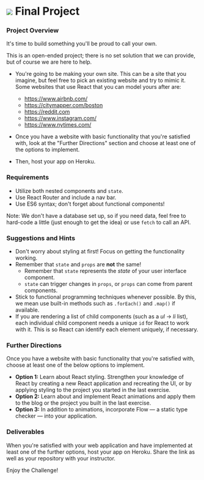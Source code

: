 # ![](https://ga-dash.s3.amazonaws.com/production/assets/logo-9f88ae6c9c3871690e33280fcf557f33.png) Final Project

### Project Overview

It's time to build something you'll be proud to call your own.

This is an open-ended project; there is no set solution that we can provide, but of course we are here to help. 

* You're going to be making your own site. This can be a site that you imagine, but feel free to pick an existing website and try to mimic it. Some websites that use React that you can model yours after are:
  - https://www.airbnb.com/
  - https://citymapper.com/boston
  - https://reddit.com
  - https://www.instagram.com/
  - https://www.nytimes.com/

* Once you have a website with basic functionality that you're satisfied with, look at the "Further Directions" section and choose at least one of the options to implement.

* Then, host your app on Heroku.

### Requirements

* Utilize both nested components and `state`.
* Use React Router and include a nav bar.
* Use ES6 syntax; don't forget about functional components!

Note: We don't have a database set up, so if you need data, feel free to hard-code a little (just enough to get the idea) or use `fetch` to call an API.

### Suggestions and Hints

- Don't worry about styling at first! Focus on getting the functionality working.
- Remember that `state` and `props` are **not** the same!
  - Remember that `state` represents the _state_ of your user interface component.
  - `state` can trigger changes in `props`, or `props` can come from parent components.
- Stick to functional programming techniques whenever possible. By this, we mean use built-in methods such as `.forEach()` and `.map()` if available.
- If you are rendering a list of child components (such as a _ul_ -> _li_ list), each individual child component needs a unique `id` for React to work with it. This is so React can identify each element uniquely, if necessary.

### Further Directions

Once you have a website with basic functionality that you're satisfied with, choose at least one of the below options to implement.

* **Option 1:** Learn about React styling. Strengthen your knowledge of React by creating a new React application and recreating the UI, or by applying styling to the project you started in the last exercise.
* **Option 2:** Learn about and implement React animations and apply them to the blog or the project you built in the last exercise.
* **Option 3:** In addition to animations, incorporate Flow — a static type checker — into your application.

### Deliverables

When you're satisfied with your web application and have implemented at least one of the further options, host your app on Heroku. Share the link as well as your repository with your instructor.


Enjoy the Challenge!
